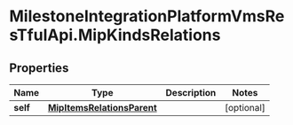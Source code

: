 # MilestoneIntegrationPlatformVmsResTfulApi.MipKindsRelations

## Properties
Name | Type | Description | Notes
------------ | ------------- | ------------- | -------------
**self** | [**MipItemsRelationsParent**](MipItemsRelationsParent.md) |  | [optional] 
